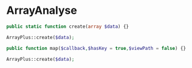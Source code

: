 # ArrayAnalyse



```php
public static function create(array $data) {}
```

```php
ArrayPlus::create($data);
```


```php
public function map($callback,$hasKey = true,$viewPath = false) {}
```

```php
ArrayPlus::create($data);
```




